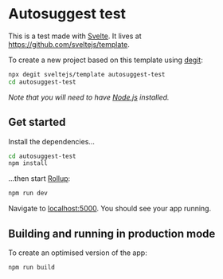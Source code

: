 # Autosuggest test

This is a test made with [Svelte](https://svelte.dev). It lives at https://github.com/sveltejs/template.

To create a new project based on this template using [degit](https://github.com/Rich-Harris/degit):

```bash
npx degit sveltejs/template autosuggest-test
cd autosuggest-test
```

*Note that you will need to have [Node.js](https://nodejs.org) installed.*


## Get started

Install the dependencies...

```bash
cd autosuggest-test
npm install
```

...then start [Rollup](https://rollupjs.org):

```bash
npm run dev
```

Navigate to [localhost:5000](http://localhost:5000). You should see your app running. 

## Building and running in production mode

To create an optimised version of the app:

```bash
npm run build
```


